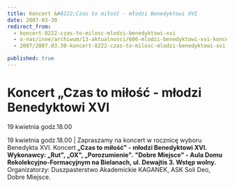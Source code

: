 ```yaml
---
title: Koncert &#8222;Czas to miłość - młodzi Benedyktowi XVI
date: 2007-03-30
redirect_from: 
  - koncert-8222-czas-to-milosc-mlodzi-benedyktowi-xvi
  - o-nas/inne/archiwum/13-aktualnosci/606-mlodzi-benedyktowi-xvi-koncert-40-30-70
  - 2007/2007.03.30-koncert-8222-czas-to-milosc-mlodzi-benedyktowi-xvi

published: true
---
```




# Koncert &#8222;Czas to miłość - młodzi Benedyktowi XVI

<time>19 kwietnia godz.18.00</time>

19 kwietnia godz.18.00 | 
Zapraszamy na koncert w rocznicę wyboru Benedykta XVI. Koncert **&#8222;Czas to miłość" - młodzi Benedyktowi XVI.**
**Wykonawcy: &#8222;Rut", &#8222;OX", &#8222;Porozumienie".**
**"Dobre Miejsce" - Aula Domu Rekolekcyjno-Formacyjnym na Bielanach, ul. Dewajtis 3. Wstęp wolny.**
Organizatorzy: Duszpasterstwo Akademickie KAGANEK, ASK Soli Deo, Dobre Miejsce.


<!--CONTENT FROM OLD SERVER (jos before 2013): 19 kwietnia godz.18.00 | 
Zapraszamy na koncert w rocznicę wyboru Benedykta XVI. Koncert **&#8222;Czas to miłość" - młodzi Benedyktowi XVI.**
**Wykonawcy: &#8222;Rut", &#8222;OX", &#8222;Porozumienie".**
**"Dobre Miejsce" - Aula Domu Rekolekcyjno-Formacyjnym na Bielanach, ul. Dewajtis 3. Wstęp wolny.**
Organizatorzy: Duszpasterstwo Akademickie KAGANEK, ASK Soli Deo, Dobre Miejsce.

-->

<!--{{json:{"created_date":"2007-03-30 13:12:02","publish_down":"0000-00-00 00:00:00","id":"476"}}}-->
